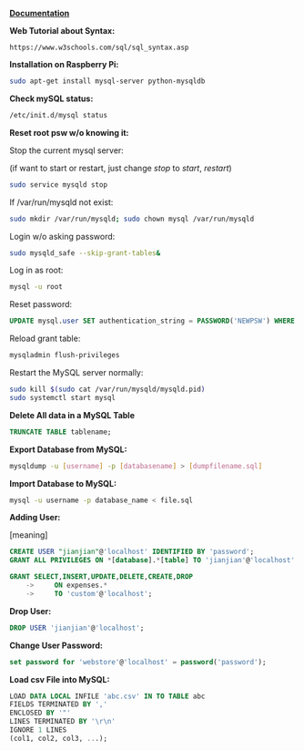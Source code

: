 **[Documentation](https://dev.mysql.com/doc/)**

**Web Tutorial about Syntax:**

	https://www.w3schools.com/sql/sql_syntax.asp


**Installation on Raspberry Pi:**
	
~~~bash
sudo apt-get install mysql-server python-mysqldb
~~~

**Check mySQL status:**

~~~bash
/etc/init.d/mysql status
~~~

**Reset root psw w/o knowing it:**

Stop the current mysql server:

(if want to start or restart, just change *stop* to *start*, *restart*)

~~~bash
sudo service mysqld stop
~~~

If /var/run/mysqld not exist:
	
~~~bash
sudo mkdir /var/run/mysqld; sudo chown mysql /var/run/mysqld
~~~
	
Login w/o asking password:

~~~bash
sudo mysqld_safe --skip-grant-tables&
~~~
	
Log in as root:

~~~bash
mysql -u root
~~~

Reset password:

~~~sql
UPDATE mysql.user SET authentication_string = PASSWORD('NEWPSW') WHERE User = 'root' AND Host = 'localhost';
~~~

Reload grant table:

~~~bash
mysqladmin flush-privileges
~~~
	
Restart the MySQL server normally:

~~~bash
sudo kill $(sudo cat /var/run/mysqld/mysqld.pid)
sudo systemctl start mysql
~~~
	
**Delete All data in a MySQL Table**

~~~sql
TRUNCATE TABLE tablename;
~~~

**Export Database from MySQL:**

~~~bash
mysqldump -u [username] -p [databasename] > [dumpfilename.sql]
~~~

**Import Database to MySQL:**

~~~bash
mysql -u username -p database_name < file.sql
~~~

**Adding User:**

[meaning]

~~~sql
CREATE USER "jianjian"@'localhost' IDENTIFIED BY 'password';
GRANT ALL PRIVILEGES ON *[database].*[table] TO 'jianjian'@'localhost' WITH GRANT OPTION;

GRANT SELECT,INSERT,UPDATE,DELETE,CREATE,DROP
    ->     ON expenses.*
    ->     TO 'custom'@'localhost';
~~~

**Drop User:**

~~~sql
DROP USER 'jianjian'@'localhost';
~~~

**Change User Password:**

~~~sql
set password for 'webstore'@'localhost' = password('password');
~~~

**Load csv File into MySQL:**

~~~sql
LOAD DATA LOCAL INFILE 'abc.csv' IN TO TABLE abc 
FIELDS TERMINATED BY ','
ENCLOSED BY '"'
LINES TERMINATED BY '\r\n'
IGNORE 1 LINES
(col1, col2, col3, ...);
~~~